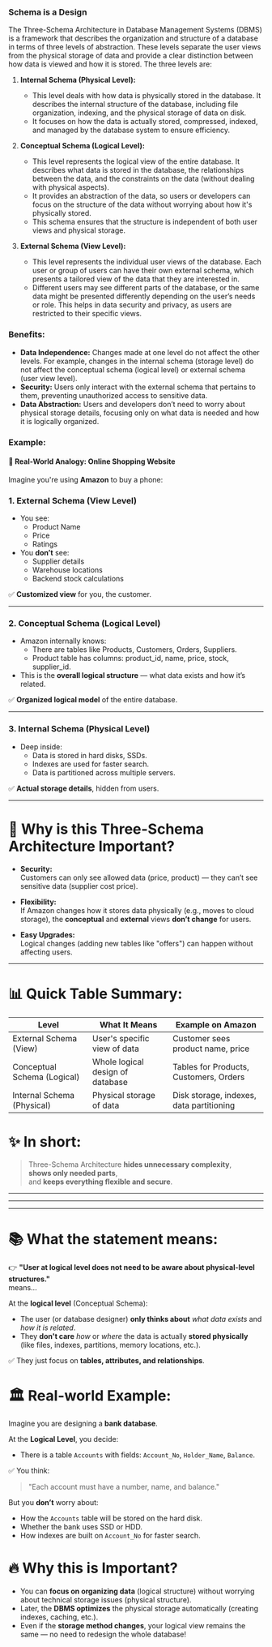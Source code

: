 ### **Schema is a Design**

The Three-Schema Architecture in Database Management Systems (DBMS) is a framework that describes the organization and structure of a database in terms of three levels of abstraction. These levels separate the user views from the physical storage of data and provide a clear distinction between how data is viewed and how it is stored. The three levels are:

1. **Internal Schema (Physical Level):**
   - This level deals with how data is physically stored in the database. It describes the internal structure of the database, including file organization, indexing, and the physical storage of data on disk.
   - It focuses on how the data is actually stored, compressed, indexed, and managed by the database system to ensure efficiency.

2. **Conceptual Schema (Logical Level):**
   - This level represents the logical view of the entire database. It describes what data is stored in the database, the relationships between the data, and the constraints on the data (without dealing with physical aspects).
   - It provides an abstraction of the data, so users or developers can focus on the structure of the data without worrying about how it's physically stored.
   - This schema ensures that the structure is independent of both user views and physical storage.

3. **External Schema (View Level):**
   - This level represents the individual user views of the database. Each user or group of users can have their own external schema, which presents a tailored view of the data that they are interested in.
   - Different users may see different parts of the database, or the same data might be presented differently depending on the user’s needs or role. This helps in data security and privacy, as users are restricted to their specific views.

### Benefits:
- **Data Independence:** Changes made at one level do not affect the other levels. For example, changes in the internal schema (storage level) do not affect the conceptual schema (logical level) or external schema (user view level).
- **Security:** Users only interact with the external schema that pertains to them, preventing unauthorized access to sensitive data.
- **Data Abstraction:** Users and developers don’t need to worry about physical storage details, focusing only on what data is needed and how it is logically organized.

### Example:
#### 🎯 Real-World Analogy: **Online Shopping Website**

Imagine you're using **Amazon** to buy a phone:

### 1. **External Schema (View Level)**  
- You see:
  - Product Name
  - Price
  - Ratings
- You **don’t** see:
  - Supplier details
  - Warehouse locations
  - Backend stock calculations

✅ **Customized view** for you, the customer.

---

### 2. **Conceptual Schema (Logical Level)**  
- Amazon internally knows:
  - There are tables like Products, Customers, Orders, Suppliers.
  - Product table has columns: product_id, name, price, stock, supplier_id.
- This is the **overall logical structure** — what data exists and how it’s related.

✅ **Organized logical model** of the entire database.

---

### 3. **Internal Schema (Physical Level)**  
- Deep inside:
  - Data is stored in hard disks, SSDs.
  - Indexes are used for faster search.
  - Data is partitioned across multiple servers.

✅ **Actual storage details**, hidden from users.

---

# 🧠 Why is this Three-Schema Architecture Important?

- **Security:**  
  Customers can only see allowed data (price, product) — they can’t see sensitive data (supplier cost price).

- **Flexibility:**  
  If Amazon changes how it stores data physically (e.g., moves to cloud storage), the **conceptual** and **external** views **don’t change** for users.

- **Easy Upgrades:**  
  Logical changes (adding new tables like "offers") can happen without affecting users.

---

# 📊 Quick Table Summary:

| Level                  | What It Means                      | Example on Amazon               |
|-------------------------|------------------------------------|----------------------------------|
| External Schema (View)  | User's specific view of data       | Customer sees product name, price |
| Conceptual Schema (Logical) | Whole logical design of database | Tables for Products, Customers, Orders |
| Internal Schema (Physical) | Physical storage of data         | Disk storage, indexes, data partitioning |

# ✨ In short:
> Three-Schema Architecture **hides unnecessary complexity**,  
> **shows only needed parts**,  
> and **keeps everything flexible and secure**.


---
---
---

# 📚 What the statement means:

👉 **"User at logical level does not need to be aware about physical-level structures."**  
means...

At the **logical level** (Conceptual Schema):
- The user (or database designer) **only thinks about** *what data exists* and *how it is related*.
- They **don't care** *how* or *where* the data is actually **stored physically** (like files, indexes, partitions, memory locations, etc.).

✅ They just focus on **tables, attributes, and relationships**.

# 🏛️ Real-world Example:

Imagine you are designing a **bank database**.

At the **Logical Level**, you decide:
- There is a table `Accounts` with fields: `Account_No`, `Holder_Name`, `Balance`.

✅ You think:
> "Each account must have a number, name, and balance."

But you **don’t** worry about:
- How the `Accounts` table will be stored on the hard disk.
- Whether the bank uses SSD or HDD.
- How indexes are built on `Account_No` for faster search.

# 🔥 Why this is Important?

- You can **focus on organizing data** (logical structure) without worrying about technical storage issues (physical structure).
- Later, the **DBMS optimizes** the physical storage automatically (creating indexes, caching, etc.).
- Even if the **storage method changes**, your logical view remains the same — no need to redesign the whole database!
